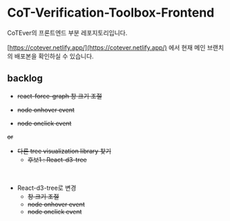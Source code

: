 # CoT-Verification-Toolbox-Frontend

CoTEver의 프론트엔드 부분 레포지토리입니다.

[https://cotever.netlify.app/](https://cotever.netlify.app/) 에서 현재 메인 브랜치의 배포본을 확인하실 수 있습니다.

## backlog

* ~~react-force-graph 창 크기 조절~~

* ~~node onhover event~~

* ~~node onclick event~~

~~or~~

* ~~다른 tree visualization library 찾기~~
    * ~~후보1 : React-d3-tree~~

<br/>

* React-d3-tree로 변경
    * ~~창 크기 조절~~
    * ~~node onhover event~~
    * ~~node onclick event~~